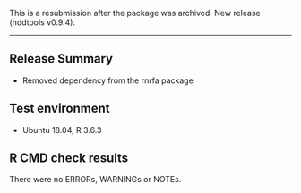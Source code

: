 This is a resubmission after the package was archived.
New release (hddtools v0.9.4).

---------------------------------

## Release Summary

* Removed dependency from the rnrfa package

## Test environment
* Ubuntu 18.04, R 3.6.3

## R CMD check results

There were no ERRORs, WARNINGs or NOTEs.
